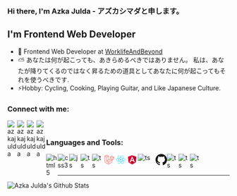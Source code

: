 ### Hi there, I'm Azka Julda - アズカシマダと申します。

## I'm Frontend Web Developer
- 🏢 Frontend Web Developer at [WorklifeAndBeyond][websiteWork]
- ⛅ あなたは何が起こっても、あきらめるべきではありません。 私は、あなたが降りてくるのではなく昇るための道具としてあなたに何が起こってもそれを使うべきです.
- ⚡Hobby: Cycling, Cooking, Playing Guitar, and Like Japanese Culture.


### Connect with me: 

[<img align="left" alt="azkajulda" width="22px" src="https://cdn.jsdelivr.net/npm/simple-icons@3.6.1/icons/linkedin.svg">][linkedin]
[<img align="left" alt="azkajulda" width="22px" src="https://cdn.jsdelivr.net/npm/simple-icons@3.6.1/icons/twitter.svg">][twitter]
[<img align="left" alt="azkajulda" width="22px" src="https://cdn.jsdelivr.net/npm/simple-icons@3.6.1/icons/facebook.svg">][facebook]
[<img align="left" alt="azkajulda" width="22px" src="https://cdn.jsdelivr.net/npm/simple-icons@3.6.1/icons/instagram.svg">][instagram]
<br/>

### Languages and Tools:

[<img align="left" alt="html5" width="26px" src="https://cdn.iconscout.com/icon/free/png-256/html5-40-1175193.png">][html5]
[<img align="left" alt="css3" width="26px" src="https://cdn.iconscout.com/icon/free/png-512/css3-8-1175200.png">][css3]
[<img align="left" alt="js" width="26px" src="https://www.freepnglogos.com/uploads/javascript-png/javascript-vector-logo-yellow-png-transparent-javascript-vector-12.png">][js]
[<img align="left" alt="ts" width="26px" src="https://cdn.iconscout.com/icon/free/png-512/typescript-1174965.png">][ts]
[<img align="left" alt="ts" width="26px" src="https://cdn.iconscout.com/icon/free/png-512/php-2038871-1720084.png">][php]
[<img align="left" alt="ts" width="26px" src="https://raw.githubusercontent.com/github/explore/56a826d05cf762b2b50ecbe7d492a839b04f3fbf/topics/laravel/laravel.png">][laravel]
[<img align="left" alt="ts" width="26px" src="https://raw.githubusercontent.com/github/explore/80688e429a7d4ef2fca1e82350fe8e3517d3494d/topics/react/react.png">][reactjs]
[<img align="left" alt="ts" width="26px" src="https://raw.githubusercontent.com/github/explore/80688e429a7d4ef2fca1e82350fe8e3517d3494d/topics/angular/angular.png">][angular]
[<img align="left" alt="ts" width="40px" src="https://www.freeiconspng.com/uploads/arduino-icon-28.png">][arduino]
[<img align="left" alt="ts" width="26px" src="https://raw.githubusercontent.com/github/explore/78df643247d429f6cc873026c0622819ad797942/topics/github/github.png">][github]
[<img align="left" alt="ts" width="26px" src="https://avatars.githubusercontent.com/u/17189275?s=200&v=4">][apollo]
[<img align="left" alt="ts" width="26px" src="https://upload.wikimedia.org/wikipedia/commons/thumb/9/9a/Visual_Studio_Code_1.35_icon.svg/1200px-Visual_Studio_Code_1.35_icon.svg.png">][vsc]
[<img align="left" alt="ts" width="26px" src="https://icon-library.com/images/postman-icon/postman-icon-6.jpg">][postman]


</br>
</br>

---

[<img align="left" alt="Azka Julda's Github Stats" src="https://github-readme-stats.vercel.app/api?username=azkajulda&show_icon=true&hide_border=true&count_private=true&theme=tokyonight" />](https://github.com/azkajulda)


[websiteWork]: https://www.wlb.co.id/
[linkedin]: https://www.linkedin.com/in/mohamad-azka-julda-suparman-55b08917a/
[twitter]: https://twitter.com/AzkaJulda
[facebook]: https://www.facebook.com/azka.julda.7
[instagram]: https://www.instagram.com/azkajulda/

[html5]: https://github.com/topics/html5
[css3]: https://github.com/topics/css3
[js]: https://www.javascript.com/
[ts]: https://www.typescriptlang.org/
[php]: https://www.php.net/
[laravel]: https://laravel.com/
[reactjs]: https://reactjs.org/
[angular]: https://angular.io/
[arduino]: https://www.arduino.cc/
[github]: https://github.com/
[vsc]: https://code.visualstudio.com/
[postman]: https://www.postman.com/
[apollo]: https://www.apollographql.com/

